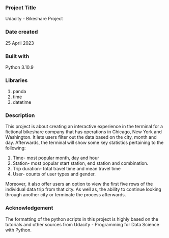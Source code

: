 
### Project Title
Udacity - Bikeshare Project

### Date created
25 April 2023

### Built with
Python 3.10.9

### Libraries
1. panda
2. time
3. datetime

### Description
This project is about creating an interactive experience in the terminal for a fictional bikeshare company that has operations in Chicago, New York and Washington. It lets users filter out the data based on the city, month and day. Afterwards, the terminal will show some key statistics pertaining to the following:

1. Time- most popular month, day and hour
2. Station- most popular start station, end station and combination.
3. Trip duration- total travel time and mean travel time
4. User- counts of user types and gender.

Moreover, it also offer users an option to view the first five rows of the individual data trip from that city. As well as, the ability to continue looking through another city or terminate the process afterwards.

### Acknowledgement
The formatting of the python scripts in this project is highly based on the tutorials and other sources from Udacity - Programming for Data Science with Python.

